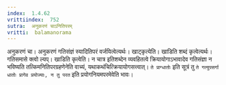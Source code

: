 ```yaml
---
index:  1.4.62
vrittiindex:  752
sutra:  अनुकरणं चाऽनितिपरम्
vritti:  balamanorama 
---
```


अनुकरणं चा। अनुकरणं गतिसंज्ञं स्यादितिपरं वर्जयित्वेत्यर्थः। खाट्कृत्येति। खाडिति शब्दं कृत्वेत्यर्थः। गतिसमासे क्त्वो ल्यप्। खाडिति कृत्वेति। न चात्र इतिशब्देन व्यवहितत्वे क्रियायोगाऽभावादेव गतिसंज्ञा न भविष्यति तत्किमनितिपरग्रहणेनेति वाच्यं, यथाकथंचित्क्रियायोगसत्त्वात्। `ते प्राग्धातोः` इति सूत्रं तु `ते गत्युपसर्गा धातोः प्रागेव प्रयोज्याः, न तु परत` इति प्रयोगनियमपरमेवेति भावः।

